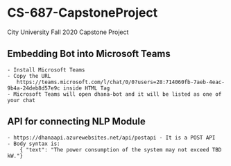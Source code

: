 # CS-687-CapstoneProject
City University Fall 2020 Capstone Project


## Embedding Bot into Microsoft Teams ##
    - Install Microsoft Teams
    - Copy the URL
       https://teams.microsoft.com/l/chat/0/0?users=28:714060fb-7aeb-4eac-9b4a-24deb8d57e9c inside HTML Tag
    - Microsoft Teams will open dhana-bot and it will be listed as one of your chat

## API for connecting NLP Module ##
    - https://dhanaapi.azurewebsites.net/api/postapi - It is a POST API
    - Body syntax is:
        { "text": "The power consumption of the system may not exceed TBD kW."}

